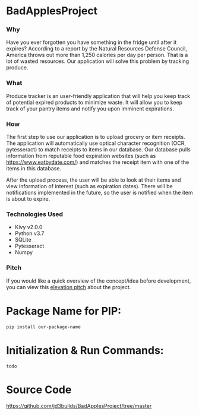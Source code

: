 
# BadApplesProject

### Why
Have you ever forgotten you have something in the fridge until after it expires? According to a report by the Natural Resources Defense Council, America throws out more than 1,250 calories per day per person. That is a lot of wasted resources. Our application will solve this problem by tracking produce.

### What
Produce tracker is an user-friendly application that will help you keep track of potential expired products to minimize waste. It will allow you to keep track of your pantry items and notify you upon imminent expirations. 

### How

The first step to use our application is to upload grocery or item receipts. The application will automatically use optical character recognition (OCR, pytesseract) to match receipts to items in our database. Our database pulls information from reputable food expiration websites (such as https://www.eatbydate.com/) and matches the receipt item with one of the items in this database.

After the upload process, the user will be able to look at their items and view information of interest (such as expiration dates). There will be notifications implemented in the future, so the user is notified when the item is about to expire. 

### Technologies Used
- Kivy v2.0.0
- Python v3.7
- SQLite
- Pytesseract
- Numpy

### Pitch

If you would like a quick overview of the concept/idea before development, you can view this [elevation pitch](https://www.youtube.com/watch?v=OB2ZTpWcwHo) about the project.

# Package Name for PIP:

    pip install our-package-name

# Initialization & Run Commands:

    todo

# Source Code
https://github.com/jd3builds/BadApplesProject/tree/master
